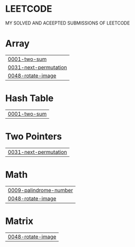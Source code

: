 # LEETCODE
MY SOLVED AND ACEEPTED SUBMISSIONS OF LEETCODE


# Array
|  |
| ------- |
| [0001-two-sum](https://github.com/harshraj0/LEETCODE/tree/master/0001-two-sum) |
| [0031-next-permutation](https://github.com/harshraj0/LEETCODE/tree/master/0031-next-permutation) |
| [0048-rotate-image](https://github.com/harshraj0/LEETCODE/tree/master/0048-rotate-image) |
# Hash Table
|  |
| ------- |
| [0001-two-sum](https://github.com/harshraj0/LEETCODE/tree/master/0001-two-sum) |
# Two Pointers
|  |
| ------- |
| [0031-next-permutation](https://github.com/harshraj0/LEETCODE/tree/master/0031-next-permutation) |
# Math
|  |
| ------- |
| [0009-palindrome-number](https://github.com/harshraj0/LEETCODE/tree/master/0009-palindrome-number) |
| [0048-rotate-image](https://github.com/harshraj0/LEETCODE/tree/master/0048-rotate-image) |
# Matrix
|  |
| ------- |
| [0048-rotate-image](https://github.com/harshraj0/LEETCODE/tree/master/0048-rotate-image) |